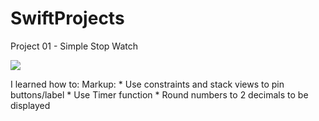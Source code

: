 # SwiftProjects

Project 01 - Simple Stop Watch

![](https://github.com/victorchu8/SwiftProjects/blob/master/1%20-%20SimpleStopWatch/SimpleStopWatch.gif)

I learned how to:
Markup: * Use constraints and stack views to pin buttons/label
	* Use Timer function
	* Round numbers to 2 decimals to be displayed

